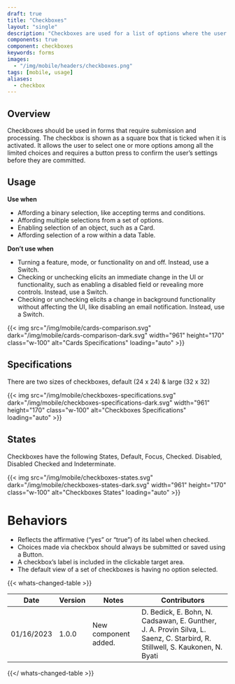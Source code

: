 ```yaml
---
draft: true
title: "Checkboxes"
layout: "single"
description: "Checkboxes are used for a list of options where the user may select multiple options, including all or none."
components: true
component: checkboxes
keywords: forms
images:
  - "/img/mobile/headers/checkboxes.png"
tags: [mobile, usage]
aliases:
  - checkbox
---
```

## Overview

Checkboxes should be used in forms that require submission and processing. The checkbox is shown as a square box that is ticked when it is activated. It allows the user to select one or more options among all the limited choices and requires a button press to confirm the user’s settings before they are committed.

## Usage

**Use when**

- Affording a binary selection, like accepting terms and conditions.
- Affording multiple selections from a set of options.
- Enabling selection of an object, such as a Card.
- Affording selection of a row within a data Table.

**Don’t use when**

- Turning a feature, mode, or functionality on and off. Instead, use a Switch.
- Checking or unchecking elicits an immediate change in the UI or functionality, such as enabling a disabled field or revealing more controls. Instead, use a Switch.
- Checking or unchecking elicits a change in background functionality without affecting the UI, like disabling an email notification. Instead, use a Switch.

{{< img src="/img/mobile/cards-comparison.svg" dark="/img/mobile/cards-comparison-dark.svg" width="961" height="170" class="w-100" alt="Cards Specifications" loading="auto" >}}

## Specifications

There are two sizes of checkboxes,  default (24 x 24) & large (32 x 32)

{{< img src="/img/mobile/checkboxes-specifications.svg" dark="/img/mobile/checkboxes-specifications-dark.svg" width="961" height="170" class="w-100" alt="Checkboxes Specifications" loading="auto" >}}

## States

Checkboxes have the following States, Default, Focus, Checked. Disabled, Disabled Checked and Indeterminate.

{{< img src="/img/mobile/checkboxes-states.svg" dark="/img/mobile/checkboxes-states-dark.svg" width="961" height="170" class="w-100" alt="Checkboxes States" loading="auto" >}}

# Behaviors

- Reflects the affirmative (“yes” or “true”) of its label when checked.
- Choices made via checkbox should always be submitted or saved using a Button.
- A checkbox’s label is included in the clickable target area.
- The default view of a set of checkboxes is having no option selected.


{{< whats-changed-table >}}

| Date       | Version | Notes                               | Contributors |
| ---------- | ------- | ----------------------------------- | ------------ |
| 01/16/2023 | 1.0.0   | New component added. | D. Bedick, E. Bohn, N. Cadsawan, E. Gunther, J. A. Provin Silva, L. Saenz, C. Starbird, R. Stillwell, S. Kaukonen, N. Byati   |

{{</ whats-changed-table >}}
